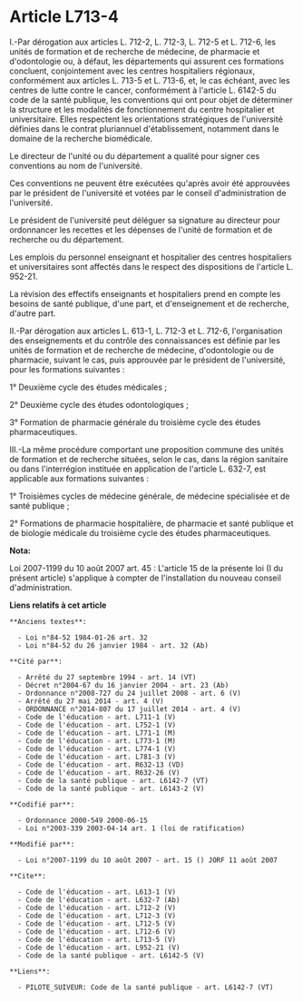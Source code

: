 # Article L713-4

I.-Par dérogation aux articles L. 712-2, L. 712-3, L. 712-5 et L. 712-6, les unités de formation et de recherche de médecine,
de pharmacie et d'odontologie ou, à défaut, les départements qui assurent ces formations concluent, conjointement avec les
centres hospitaliers régionaux, conformément aux articles L. 713-5 et L. 713-6, et, le cas échéant, avec les centres de lutte
contre le cancer, conformément à l'article L. 6142-5 du code de la santé publique, les conventions qui ont pour objet de
déterminer la structure et les modalités de fonctionnement du centre hospitalier et universitaire. Elles respectent les
orientations stratégiques de l'université définies dans le contrat pluriannuel d'établissement, notamment dans le domaine de
la recherche biomédicale. 

Le directeur de l'unité ou du département a qualité pour signer ces conventions au nom de l'université. 

Ces conventions ne peuvent être exécutées qu'après avoir été approuvées par le président de l'université et votées par le
conseil d'administration de l'université. 

Le président de l'université peut déléguer sa signature au directeur pour ordonnancer les recettes et les dépenses de l'unité
de formation et de recherche ou du département. 

Les emplois du personnel enseignant et hospitalier des centres hospitaliers et universitaires sont affectés dans le respect
des dispositions de l'article L. 952-21. 

La révision des effectifs enseignants et hospitaliers prend en compte les besoins de santé publique, d'une part, et
d'enseignement et de recherche, d'autre part. 

II.-Par dérogation aux articles L. 613-1, 
L. 712-3 et L. 712-6, l'organisation des enseignements et du contrôle des connaissances est définie par les unités de
formation et de recherche de médecine, d'odontologie ou de pharmacie, suivant le cas, puis approuvée par le président de
l'université, pour les formations suivantes : 

1° Deuxième cycle des études médicales ; 

2° Deuxième cycle des études odontologiques ; 

3° Formation de pharmacie générale du troisième cycle des études pharmaceutiques. 

III.-La même procédure comportant une proposition commune des unités de formation et de recherche situées, selon le cas, dans
la région sanitaire ou dans l'interrégion instituée en application de l'article L. 632-7, est applicable aux formations
suivantes : 

1° Troisièmes cycles de médecine générale, de médecine spécialisée et de santé publique ; 

2° Formations de pharmacie hospitalière, de pharmacie et santé publique et de biologie médicale du troisième cycle des études
pharmaceutiques.

**Nota:**

Loi 2007-1199 du 10 août 2007 art. 45 : L'article 15 de la présente loi (I du présent article) s'applique à compter de
l'installation du nouveau conseil d'administration.

**Liens relatifs à cet article**

	**Anciens textes**:

	  - Loi n°84-52 1984-01-26 art. 32
	  - Loi n°84-52 du 26 janvier 1984 - art. 32 (Ab)

	**Cité par**:

	  - Arrêté du 27 septembre 1994 - art. 14 (VT)
	  - Décret n°2004-67 du 16 janvier 2004 - art. 23 (Ab)
	  - Ordonnance n°2008-727 du 24 juillet 2008 - art. 6 (V)
	  - Arrêté du 27 mai 2014 - art. 4 (V)
	  - ORDONNANCE n°2014-807 du 17 juillet 2014 - art. 4 (V)
	  - Code de l'éducation - art. L711-1 (V)
	  - Code de l'éducation - art. L752-1 (V)
	  - Code de l'éducation - art. L771-1 (M)
	  - Code de l'éducation - art. L773-1 (M)
	  - Code de l'éducation - art. L774-1 (V)
	  - Code de l'éducation - art. L781-3 (V)
	  - Code de l'éducation - art. R632-13 (VD)
	  - Code de l'éducation - art. R632-26 (V)
	  - Code de la santé publique - art. L6142-7 (VT)
	  - Code de la santé publique - art. L6143-2 (V)

	**Codifié par**:

	  - Ordonnance 2000-549 2000-06-15
	  - Loi n°2003-339 2003-04-14 art. 1 (loi de ratification)

	**Modifié par**:

	  - Loi n°2007-1199 du 10 août 2007 - art. 15 () JORF 11 août 2007

	**Cite**:

	  - Code de l'éducation - art. L613-1 (V)
	  - Code de l'éducation - art. L632-7 (Ab)
	  - Code de l'éducation - art. L712-2 (V)
	  - Code de l'éducation - art. L712-3 (V)
	  - Code de l'éducation - art. L712-5 (V)
	  - Code de l'éducation - art. L712-6 (V)
	  - Code de l'éducation - art. L713-5 (V)
	  - Code de l'éducation - art. L952-21 (V)
	  - Code de la santé publique - art. L6142-5 (V)

	**Liens**:

	  - PILOTE_SUIVEUR: Code de la santé publique - art. L6142-7 (VT)
